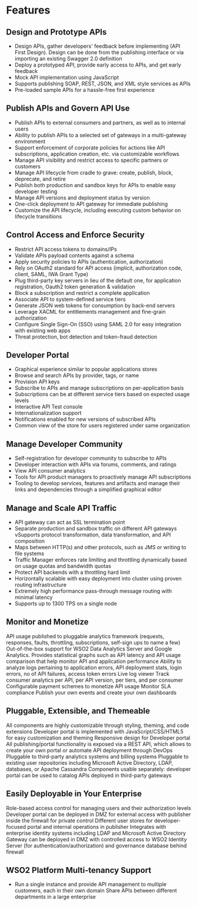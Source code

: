 # Features


## Design and Prototype APIs
* Design APIs, gather developers' feedback before implementing (API First Design). Design can be done from the publishing interface or via importing an existing Swagger 2.0 definition
* Deploy a prototyped API, provide early access to APIs, and get early feedback
* Mock API implementation using JavaScript
* Supports publishing SOAP, REST, JSON, and XML style services as APIs
* Pre-loaded sample APIs for a hassle-free first experience

## Publish APIs and Govern API Use
* Publish APIs to external consumers and partners, as well as to internal users
* Ability to publish APIs to a selected set of gateways in a multi-gateway environment
* Support enforcement of corporate policies for actions like API subscriptions, application creation, etc. via customizable workflows
* Manage API visibility and restrict access to specific partners or customers
* Manage API lifecycle from cradle to grave: create, publish, block, deprecate, and retire
* Publish both production and sandbox keys for APIs to enable easy developer testing
* Manage API versions and deployment status by version
* One-click deployment to API gateway for immediate publishing
* Customize the API lifecycle, including executing custom behavior on lifecycle transitions

## Control Access and Enforce Security
* Restrict API access tokens to domains/IPs
* Validate APIs payload contents against a schema
* Apply security policies to APIs (authentication, authorization)
* Rely on OAuth2 standard for API access (implicit, authorization code, client, SAML, IWA Grant Type)
* Plug third-party key servers in lieu of the default one, for application registration, Oauth2 token generation & validation
* Block a subscription and restrict a complete application
* Associate API to system-defined service tiers
* Generate JSON web tokens for consumption by back-end servers
* Leverage XACML for entitlements management and fine-grain authorization
* Configure Single Sign-On (SSO) using SAML 2.0 for easy integration with existing web apps
* Threat protection, bot detection and token-fraud detection

## Developer Portal
* Graphical experience similar to popular applications stores
* Browse and search APIs by provider, tags, or name
* Provision API keys
* Subscribe to APIs and manage subscriptions on per-application basis
* Subscriptions can be at different service tiers based on expected usage levels
* Interactive API Test console
* Internationalization support
* Notifications enabled for new versions of subscribed APIs
* Common view of the store for users registered under same organization

## Manage Developer Community
* Self-registration for developer community to subscribe to APIs
* Developer interaction with APIs via forums, comments, and ratings
* View API consumer analytics
* Tools for API product managers to proactively manage API subscriptions
* Tooling to develop services, features and artifacts and manage their links and dependencies through a simplified graphical editor

## Manage and Scale API Traffic
* API gateway can act as SSL termination point
* Separate production and sandbox traffic on different API gateways
vSupports protocol transformation, data transformation, and API composition
* Maps between HTTP(s) and other protocols, such as JMS or writing to file systems
* Traffic Manager enforces rate limiting and throttling dynamically based on usage quotas and bandwidth quotas
* Protect API backends with a throttling hard limit
* Horizontally scalable with easy deployment into cluster using proven routing infrastructure
* Extremely high performance pass-through message routing with minimal latency
* Supports up to 1300 TPS on a single node

## Monitor and Monetize

API usage published to pluggable analytics framework (requests, responses, faults, throttling, subscriptions, self-sign ups to name a few)
Out-of-the-box support for WSO2 Data Analytics Server and Google Analytics.
Provides statistical graphs such as API latency and API usage comparison that help monitor API and application performance
Ability to analyze logs pertaining to application errors, API deployment stats, login errors, no of API failures, access token errors
Live log viewer
Track consumer analytics per API, per API version, per tiers, and per consumer
Configurable payment schemes to monetize API usage
Monitor SLA compliance
Publish your own events and create your own dashboards

## Pluggable, Extensible, and Themeable

All components are highly customizable through styling, theming, and code extensions
Developer portal is implemented with JavaScript/CSS/HTML5 for easy customization and theming
Responsive design for Developer portal
All publishing/portal functionality is exposed via a REST API, which allows to create your own portal or automate API deployment through DevOps
Pluggable to third-party analytics systems and billing systems
Pluggable to existing user repositories including Microsoft Active Directory, LDAP, databases, or Apache Cassandra
Components usable separately: developer portal can be used to catalog APIs deployed in third-party gateways

## Easily Deployable in Your Enterprise

Role-based access control for managing users and their authorization levels
Developer portal can be deployed in DMZ for external access with publisher inside the firewall for private control
Different user stores for developer-focused portal and internal operations in publisher
Integrates with enterprise identity systems including LDAP and Microsoft Active Directory
Gateway can be deployed in DMZ with controlled access to WSO2 Identity Server (for authentication/authorization) and governance database behind firewall

## WSO2 Platform Multi-tenancy Support
* Run a single instance and provide API management to multiple customers, each in their own domain
Share APIs between different departments in a large enterprise
